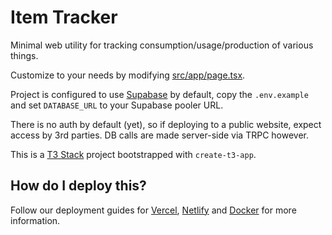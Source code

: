 # Item Tracker

Minimal web utility for tracking consumption/usage/production of various things.

Customize to your needs by modifying [src/app/page.tsx](./src/app/page.tsx).

Project is configured to use [Supabase](https://supabase.com/) by default, copy the `.env.example` and set `DATABASE_URL` to your Supabase pooler URL.

There is no auth by default (yet), so if deploying to a public website, expect access by 3rd parties. DB calls are made server-side via TRPC however.

This is a [T3 Stack](https://create.t3.gg/) project bootstrapped with `create-t3-app`.

## How do I deploy this?

Follow our deployment guides for [Vercel](https://create.t3.gg/en/deployment/vercel), [Netlify](https://create.t3.gg/en/deployment/netlify) and [Docker](https://create.t3.gg/en/deployment/docker) for more information.
